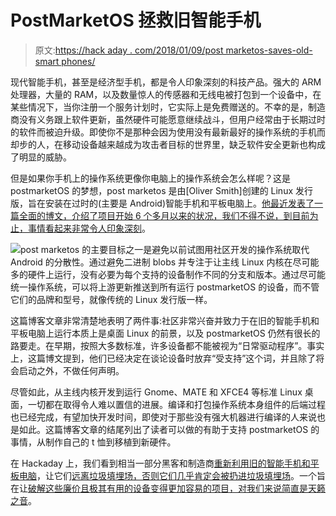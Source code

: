 # PostMarketOS 拯救旧智能手机

> 原文:[https://hack aday . com/2018/01/09/post marketos-saves-old-smart phones/](https://hackaday.com/2018/01/09/postmarketos-saves-old-smartphones/)

现代智能手机，甚至是经济型手机，都是令人印象深刻的科技产品。强大的 ARM 处理器，大量的 RAM，以及数量惊人的传感器和无线电被打包到一个设备中，在某些情况下，当你注册一个服务计划时，它实际上是免费赠送的。不幸的是，制造商没有义务跟上软件更新，虽然硬件可能愿意继续战斗，但用户经常由于长期过时的软件而被迫升级。即使你不是那种会因为使用没有最新最好的操作系统的手机而却步的人，在移动设备越来越成为攻击者目标的世界里，缺乏软件安全更新也构成了明显的威胁。

但是如果你手机上的操作系统更像你电脑上的操作系统会怎么样呢？这是 postmarketOS 的梦想，post marketos 是由[Oliver Smith]创建的 Linux 发行版，旨在安装在过时的(主要是 Android)智能手机和平板电脑上。[他最近发表了一篇全面的博文，介绍了项目开始 6 个多月以来的状况，我们不得不说，到目前为止，事情看起来非常令人印象深刻](https://postmarketos.org/blog/2017/12/31/219-days-of-postmarketOS/)。

[![](../Images/dd607cbd036e707aa0b37f392bd06540.png)](https://hackaday.com/wp-content/uploads/2018/01/postmarket_detail.png)post marketos 的主要目标之一是避免以前试图用社区开发的操作系统取代 Android 的分散性。通过避免二进制 blobs 并专注于让主线 Linux 内核在尽可能多的硬件上运行，没有必要为每个支持的设备制作不同的分支和版本。通过尽可能统一操作系统，可以将上游更新推送到所有运行 postmarketOS 的设备，而不管它们的品牌和型号，就像传统的 Linux 发行版一样。

这篇博客文章非常清楚地表明了两件事:社区非常兴奋并致力于在旧的智能手机和平板电脑上运行本质上是桌面 Linux 的前景，以及 postmarketOS 仍然有很长的路要走。在早期，按照大多数标准，许多设备都不能被视为“日常驱动程序”。事实上，这篇博文提到，他们已经决定在谈论设备时放弃“受支持”这个词，并且除了将会启动之外，不做任何声明。

尽管如此，从主线内核开发到运行 Gnome、MATE 和 XFCE4 等标准 Linux 桌面，一切都在取得令人难以置信的进展。编译和打包操作系统本身组件的后端过程也已经完成，有望加快开发时间，即使对于那些没有强大机器进行编译的人来说也是如此。这篇博客文章的结尾列出了读者可以做的有助于支持 postmarketOS 的事情，从制作自己的 t 恤到移植到新硬件。

在 Hackaday 上，我们看到相当一部分黑客和制造商[重新利用旧的智能手机和平板电脑](https://hackaday.com/2016/05/17/smartphone-based-robotic-rover-project-goes-open-source/)，让它们[远离垃圾填埋场，否则它们几乎肯定会被扔进垃圾填埋场](https://hackaday.com/2016/11/17/instrument-apps-on-your-phone-the-christmas-cracker-novelties-of-the-test-bench/)。一个旨在让[破解这些廉价且极其有用的设备变得更加容易的项目，对我们来说简直是天籁之音](https://hackaday.com/2015/09/10/want-a-low-cost-arm-platform-grab-a-prepaid-android-phone/)。